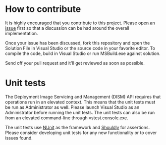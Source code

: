 # How to contribute
It is highly encouraged that you contribute to this project.  Please [open an issue](https://github.com/josemesona/ManagedDism/issues/new) first so that a
discussion can be had around the overall implementation.

Once your issue has been discussed, fork this repository and open the Solution File in Visual
Studio or the source code in your favorite editor.  To compile the code, build in Visual Studio
or run MSBuild.exe against solution.

Send off your pull request and it'll get reviewed as soon as possible.

# Unit tests
The Deployment Image Servicing and Management (DISM) API requires that operations run in an elevated context.  This means
that the unit tests must be run as Administrator as well.  Please launch Visual Studio as an
Administrator before running the unit tests.  The unit tests can also be run from an elevated
command-line through vstest.console.exe.

The unit tests use [NUnit](http://www.nunit.org/) as the framework and [Shouldly](http://docs.shouldly-lib.net/) for assertions.  Please consider developing
unit tests for any new functionality or to cover issues found.
